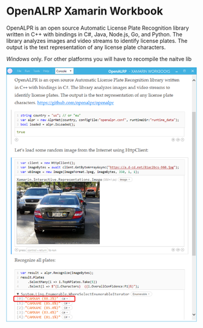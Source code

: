 # OpenALRP Xamarin Workbook

OpenALPR is an open source Automatic License Plate Recognition library written in C++ with bindings in C#, Java, Node.js, Go, and Python. The library analyzes images and video streams to identify license plates. The output is the text representation of any license plate characters.

*Windows* only. For other platforms you will have to recompile the naitve lib

![screenshot](screenshot.png)
